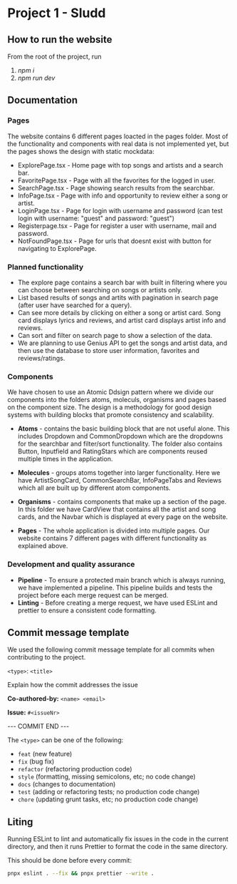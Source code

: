 # Project 1 - Sludd

## How to run the website

From the root of the project, run

1. _npm i_
2. _npm run dev_

## Documentation

### Pages

The website contains 6 different pages loacted in the pages folder. Most of the functionality and components with real data is not implemented yet, but the pages shows the design with static mockdata:

- ExplorePage.tsx - Home page with top songs and artists and a search bar.
- FavoritePage.tsx - Page with all the favorites for the logged in user.
- SearchPage.tsx - Page showing search results from the searchbar.
- InfoPage.tsx - Page with info and opportunity to review either a song or artist.
- LoginPage.tsx - Page for login with username and password (can test login with username: "guest" and password: "guest")
- Registerpage.tsx - Page for register a user with username, mail and password.
- NotFoundPage.tsx - Page for urls that doesnt exist with button for navigating to ExplorePage.

### Planned functionality

- The explore page contains a search bar with built in filtering where you can choose between searching on songs or artists only.
- List based results of songs and artits with pagination in search page (after user have searched for a query).
- Can see more details by clicking on either a song or artist card. Song card displays lyrics and reviews, and artist card displays artist info and reviews.
- Can sort and filter on search page to show a selection of the data.
- We are planning to use Genius API to get the songs and artist data, and then use the database to store user information, favorites and reviews/ratings.

### Components

We have chosen to use an Atomic Ddsign pattern where we divide our components into the folders atoms, moleculs, organisms and pages based on the component size. The design is a methodology for good design systems with building blocks that promote consistency and scalability.

- **Atoms** - contains the basic building block that are not useful alone. This includes Dropdown and CommonDropdown which are the dropdowns for the searchbar and filter/sort functionality. The folder also contains Button, Inputfield and RatingStars which are components reused multiple times in the application.

- **Molecules** - groups atoms together into larger functionality. Here we have ArtistSongCard, CommonSearchBar, InfoPageTabs and Reviews which all are built up by different atom components.

- **Organisms** - contains components that make up a section of the page. In this folder we have CardView that contains all the artist and song cards, and the Navbar which is displayed at every page on the website.

- **Pages** - The whole application is divided into multiple pages. Our website contains 7 different pages with different functionality as explained above.

### Development and quality assurance

- **Pipeline** - To ensure a protected main branch which is always running, we have implemented a pipeline. This pipeline builds and tests the project before each merge request can be merged.
- **Linting** - Before creating a merge request, we have used ESLint and prettier to ensure a consistent code formatting.

## Commit message template

We used the following commit message template for all commits when contributing to the project.

`<type>`: `<title>`

Explain how the commit addresses the issue

**Co-authored-by:** `<name> <email>`

**Issue:** `#<issueNr>`

--- COMMIT END ---

The `<type>` can be one of the following:

- `feat` (new feature)
- `fix` (bug fix)
- `refactor` (refactoring production code)
- `style` (formatting, missing semicolons, etc; no code change)
- `docs` (changes to documentation)
- `test` (adding or refactoring tests; no production code change)
- `chore` (updating grunt tasks, etc; no production code change)

## Liting

Running ESLint to lint and automatically fix issues in the code in the current directory, and then it runs Prettier to format the code in the same directory.

This should be done before every commit:

```bash
pnpx eslint . --fix && pnpx prettier --write .
```
